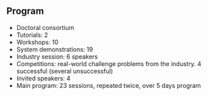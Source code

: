 
## Program

* Doctoral consortium 
* Tutorials: 2
* Workshops: 10
* System demonstrations: 19
* Industry session: 6 speakers
* Competitions: real-world challenge problems from the industry. 4 successful (several unsuccessful)
* Invited speakers: 4
* Main program: 23 sessions, repeated twice, over 5 days program

